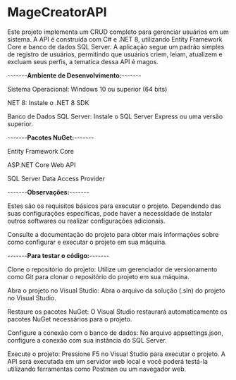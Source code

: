 # MageCreatorAPI
 Este projeto implementa um CRUD completo para gerenciar usuários em um sistema. A API é construída com C# e .NET 8, utilizando Entity Framework Core e banco de dados SQL Server. A aplicação segue um padrão simples de registro de usuários, permitindo que usuários criem, leiam, atualizem e excluam seus perfis, a tematica dessa API é magos.
 
-------**Ambiente de Desenvolvimento:**-------

 Sistema Operacional: Windows 10 ou superior (64 bits)
 
 NET 8: Instale o .NET 8 SDK
 
 Banco de Dados SQL Server: Instale o SQL Server Express ou uma versão superior. 
 
-------**Pacotes NuGet:**-------

Entity Framework Core

ASP.NET Core Web API

SQL Server Data Access Provider

-------**Observações:**-------

Estes são os requisitos básicos para executar o projeto. Dependendo das suas configurações específicas, pode haver a necessidade de instalar outros softwares ou realizar configurações adicionais.

Consulte a documentação do projeto para obter mais informações sobre como configurar e executar o projeto em sua máquina.

-------**Para testar o código:**-------

Clone o repositório do projeto: Utilize um gerenciador de versionamento como Git para clonar o repositório do projeto em sua máquina.

Abra o projeto no Visual Studio: Abra o arquivo da solução (.sln) do projeto no Visual Studio.

Restaure os pacotes NuGet: O Visual Studio restaurará automaticamente os pacotes NuGet necessários para o projeto.

Configure a conexão com o banco de dados: No arquivo appsettings.json, configure a conexão com sua instância do SQL Server.

Execute o projeto: Pressione F5 no Visual Studio para executar o projeto. A API será executada em um servidor web local e você poderá testá-la utilizando ferramentas como Postman ou um navegador web.

